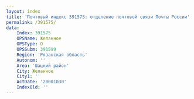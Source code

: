 ```yaml
---
layout: index
title: 'Почтовый индекс 391575: отделение почтовой связи Почты России'
permalink: /391575/
data:
    Index: 391575
    OPSName: Желанное
    OPSType: О
    OPSSubm: 391599
    Region: 'Рязанская область'
    Autonom: ''
    Area: 'Шацкий район'
    City: Желанное
    City1: ''
    ActDate: '20001030'
    IndexOld: ''
---
```

